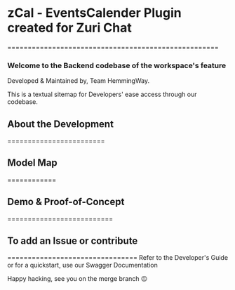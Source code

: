 # zCal - EventsCalender Plugin created for Zuri Chat
====================================================


### Welcome to the Backend codebase of the workspace's feature
Developed & Maintained by, Team HemmingWay.

This is a textual sitemap for Developers' ease access through our codebase.


## About the Development
========================



## Model Map
============


## Demo & Proof-of-Concept
==========================


## To add an Issue or contribute
================================
Refer to the Developer's Guide or for a quickstart, use our Swagger Documentation


Happy hacking, see you on the merge branch :wink: